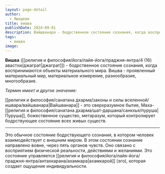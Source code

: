 ```yaml
---
layout: page-detail
author:
  - Яшодеви
title: вишва
publishDate: 2024-09-01
description: Вайшванара - бодрственное состояние сознания, когда воспринимаются объекты материального мира;
tags:
  - вишва
image:
---
```

**Вишва** ([[религия и философия/йога/лайя-йога/праджня-янтра/4 (16) авастхи/джаграт|джаграт]]) -  бодрственное состояние сознания, когда воспринимаются объекты материального мира. 
Вишва - проявленный материальный мир, материальное измерение, разнообразие, многообразие.

*Термин имеет и другое значение:*

 [[религия и философия/санатана дхарма/законы и силы вселенной/ишвара/вайшванара|Вайшванара]] - это сверхразумное бытие, Маха-[[религия и философия/санатана дхарма/шат-даршана/санкхья/пуруша|Пуруша]], божественное существо, метаразум, который контролирует бодрствующее состояние всех живых существ.
 
---
Это обычное состояние бодрствующего сознания, в котором человек взаимодействует с внешним миром. В этом состоянии сознание направлено вовне, через пять органов чувств. Оно связано с восприятием физической реальности, действиями и желаниями. Это состояние управляется [[религия и философия/йога/лайя-йога/праджня-янтра/антахкарана/ахамкара|ахамкарой]] (эго), которая создает ощущение индивидуальности.

